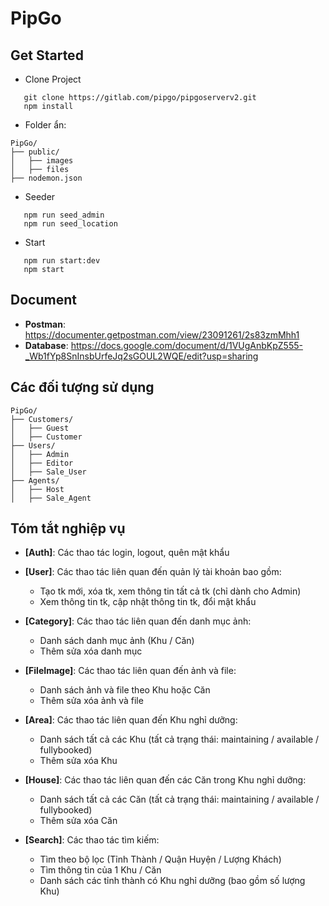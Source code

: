 # PipGo
## Get Started
 - Clone Project
```
   git clone https://gitlab.com/pipgo/pipgoserverv2.git
   npm install
```
 - Folder ẩn: 
 ```
PipGo/
├── public/
│   ├── images
│   ├── files
├── nodemon.json
 ```
 - Seeder
```
   npm run seed_admin
   npm run seed_location
```
 - Start
```
   npm run start:dev
   npm start
```
## Document
 - **Postman**: https://documenter.getpostman.com/view/23091261/2s83zmMhh1
 - **Database**: https://docs.google.com/document/d/1VUgAnbKpZ555-_Wb1fYp8SnInsbUrfeJq2sGOUL2WQE/edit?usp=sharing

## Các đối tượng sử dụng 
```
PipGo/
├── Customers/
│   ├── Guest
│   ├── Customer
├── Users/
│   ├── Admin
│   ├── Editor
│   ├── Sale_User
├── Agents/
│   ├── Host
│   ├── Sale_Agent
```

## Tóm tắt nghiệp vụ
 - **[Auth]**: Các thao tác login, logout, quên mật khẩu

 - **[User]**: Các thao tác liên quan đến quản lý tài khoản bao gồm: 
    - Tạo tk mới, xóa tk, xem thông tin tất cả tk (chỉ dành cho Admin) 
    - Xem thông tin tk, cập nhật thông tin tk, đổi mật khẩu 

 - **[Category]**: Các thao tác liên quan đến danh mục ảnh:
    - Danh sách danh mục ảnh (Khu / Căn)
    - Thêm sửa xóa danh mục
 
 - **[FileImage]**: Các thao tác liên quan đến ảnh và file:
    - Danh sách ảnh và file theo Khu hoặc Căn
    - Thêm sửa xóa ảnh và file

 - **[Area]**: Các thao tác liên quan đến Khu nghỉ dưỡng: 
    - Danh sách tất cả các Khu (tất cả trạng thái: maintaining / available / fullybooked)
    - Thêm sửa xóa Khu

 - **[House]**: Các thao tác liên quan đến các Căn trong Khu nghỉ dưỡng: 
    - Danh sách tất cả các Căn (tất cả trạng thái: maintaining / available / fullybooked)
    - Thêm sửa xóa Căn

 - **[Search]**: Các thao tác tìm kiếm:
    - Tìm theo bộ lọc (Tỉnh Thành / Quận Huyện / Lượng Khách)
    - Tìm thông tin của 1 Khu / Căn
    - Danh sách các tỉnh thành có Khu nghỉ dưỡng (bao gồm số lượng Khu)